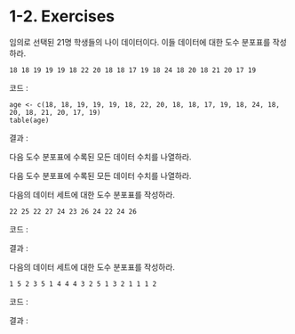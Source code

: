 # 1-2. Exercises

임의로 선택된 21명 학생들의 나이 데이터이다. 이들 데이터에 대한 도수 분포표를 작성하라.

```text
18 18 19 19 19 18 22 20 18 18 17 19 18 24 18 20 18 21 20 17 19
```

코드 :

```text
age <- c(18, 18, 19, 19, 19, 18, 22, 20, 18, 18, 17, 19, 18, 24, 18, 20, 18, 21, 20, 17, 19)
table(age)
```

결과 :

다음 도수 분포표에 수록된 모든 데이터 수치를 나열하라.

다음 도수 분포표에 수록된 모든 데이터 수치를 나열하라.

다음의 데이터 세트에 대한 도수 분포표를 작성하라.

```text
22 25 22 27 24 23 26 24 22 24 26
```

코드 :

결과 :

다음의 데이터 세트에 대한 도수 분포표를 작성하라.

```text
1 5 2 3 5 1 4 4 4 3 2 5 1 3 2 1 1 1 2
```

코드 :

결과 :

